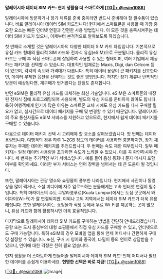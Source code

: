 **말레이시아 데이터 SIM 카드: 현지 생활을 더 스마트하게 [[TG💪+ @esim1088](https://t.me/s/esim1088)]**

말레이시아에 방문하거나 장기 체류를 준비 중이라면 반드시 준비해야 할 필수품이 있습니다. 바로 말레이시아 데이터 SIM 카드입니다! 현지에서 스마트폰을 사용할 때 가장 중요한 요소는 빠른 인터넷 연결과 간편한 사용 방법입니다. 이 모든 것을 충족시켜주는 데이터 SIM 카드가 있으니, 이제부터 본격적으로 알아보도록 하겠습니다.

첫 번째로 소개할 것은 말레이시아의 다양한 데이터 SIM 카드 타입입니다. 기본적으로 유심 카드 형태의 물리적 SIM 카드와 전자식 유심(eSIM)으로 구분됩니다. 물리적 유심 카드는 구매 후 직접 스마트폰에 삽입하여 사용할 수 있는 형태이며, 여러 기업에서 제공하는 패키지를 선택할 수 있습니다. 대표적인 업체로는 Maxis, Digi, dan Celcom 등이 있으며, 각각의 속도와 가격대가 다릅니다. 특히 데이터 용량이 큰 패키지를 선호한다면, 데이터 무제한 옵션을 선택하는 것도 좋은 방법입니다. 하지만 장기 체류나 반복적인 방문이 예상된다면, 재구매가 번거롭다는 단점도 존재합니다.

반면 eSIM은 물리적 유심 카드를 대체하는 최신 기술입니다. eSIM은 스마트폰의 내장된 전자식 칩에 프로그래밍되어 사용되며, 별도의 유심 카드를 준비하지 않아도 됩니다. 특히 여행객에게 인기가 많은 이유는 스마트폰 교체 시에도 유심 카드를 다시 구매할 필요가 없고, 실시간으로 데이터 패키지를 구매 및 변경할 수 있기 때문입니다. 말레이시아의 주요 통신사들도 eSIM 서비스를 지원하고 있으므로, 현지에서 쉽게 데이터 패키지를 구매할 수 있습니다.

다음으로 데이터 패키지 선택 시 고려해야 할 요소를 살펴보겠습니다. 첫 번째는 데이터 용량입니다. 여행객의 경우 하루 1~2GB 정도의 데이터를 사용하면 충분하지만, 장기 체류자는 무제한 데이터 패키지를 추천드립니다. 두 번째는 속도 제한 여부입니다. 일부 패키지는 일정 데이터 사용량을 초과하면 속도가 느려질 수 있으니, 이를 꼭 확인하셔야 합니다. 세 번째는 추가적인 부가 서비스입니다. 예를 들어 음성 통화나 문자 메시지 포함 여부를 확인하세요. 이러한 부가 서비스는 언어 장벽을 넘어서는 데 큰 도움이 될 것입니다.

또한, 말레이시아는 관광 명소와 쇼핑몰이 풍부한 나라입니다. 현지에서 사진이나 동영상을 많이 찍거나, 소셜 미디어에 자주 업로드하는 분들에게는 고속 인터넷 연결이 필수입니다. 특히 마라이스의 수도 쿠알라룸푸르(Kuala Lumpur)에서는 도심 곳곳에서 와이파이(Wi-Fi)가 잘 연결되지만, 야외나 교외 지역에서는 데이터 SIM 카드가 더욱 유용해집니다. 또한 말레이시아는 쇼핑몰과 식당 등에서 무료 Wi-Fi를 제공하는 곳이 많으니, 유심 카드와 함께 활용하시면 더욱 효율적입니다.

마지막으로 말레이시아 데이터 SIM 카드를 구매하는 방법을 간단히 안내드리겠습니다. 공항 또는 도시 중심부의 대형 쇼핑몰에서 직접 유심 카드를 구매할 수 있고, 인터넷으로도 구매 가능합니다. 특히 eSIM의 경우 모바일 앱을 통해 언제 어디서나 간편하게 구매 및 설정할 수 있습니다. 또한, 구매 시 영어와 중국어, 타밀어 등의 언어로 상담받을 수 있으니, 언어에 대한 걱정은 전혀 필요 없습니다.

현지 생활을 더 스마트하게 만들어줄 말레이시아 데이터 SIM 카드! 언제 어디서나 필요한 데이터를 손쉽게 이용하세요. **현명한 선택은 바로 지금!** [[TG💪+ @esim1088](https://t.me/s/esim1088)]

[[TG💪+ @esim1088](https://t.me/s/esim1088) ![Image](https://i.postimg.cc/Y0z9fWf4/image.png)]